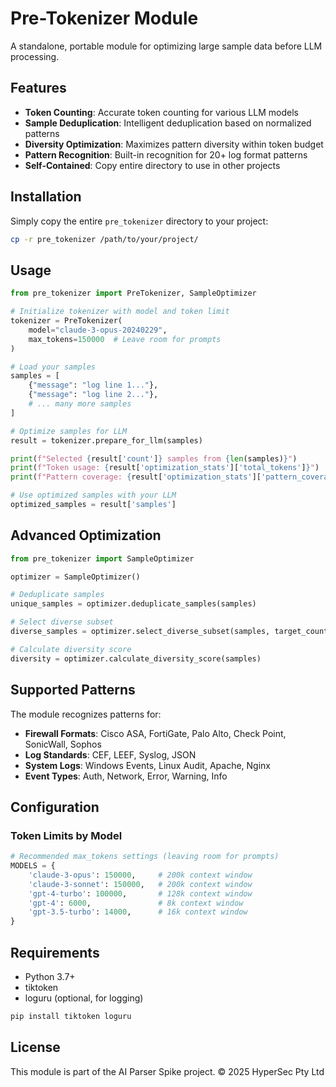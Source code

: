 # Pre-Tokenizer Module

A standalone, portable module for optimizing large sample data before LLM processing.

## Features

- **Token Counting**: Accurate token counting for various LLM models
- **Sample Deduplication**: Intelligent deduplication based on normalized patterns
- **Diversity Optimization**: Maximizes pattern diversity within token budget
- **Pattern Recognition**: Built-in recognition for 20+ log format patterns
- **Self-Contained**: Copy entire directory to use in other projects

## Installation

Simply copy the entire `pre_tokenizer` directory to your project:

```bash
cp -r pre_tokenizer /path/to/your/project/
```

## Usage

```python
from pre_tokenizer import PreTokenizer, SampleOptimizer

# Initialize tokenizer with model and token limit
tokenizer = PreTokenizer(
    model="claude-3-opus-20240229",
    max_tokens=150000  # Leave room for prompts
)

# Load your samples
samples = [
    {"message": "log line 1..."},
    {"message": "log line 2..."},
    # ... many more samples
]

# Optimize samples for LLM
result = tokenizer.prepare_for_llm(samples)

print(f"Selected {result['count']} samples from {len(samples)}")
print(f"Token usage: {result['optimization_stats']['total_tokens']}")
print(f"Pattern coverage: {result['optimization_stats']['pattern_coverage']}")

# Use optimized samples with your LLM
optimized_samples = result['samples']
```

## Advanced Optimization

```python
from pre_tokenizer import SampleOptimizer

optimizer = SampleOptimizer()

# Deduplicate samples
unique_samples = optimizer.deduplicate_samples(samples)

# Select diverse subset
diverse_samples = optimizer.select_diverse_subset(samples, target_count=100)

# Calculate diversity score
diversity = optimizer.calculate_diversity_score(samples)
```

## Supported Patterns

The module recognizes patterns for:

- **Firewall Formats**: Cisco ASA, FortiGate, Palo Alto, Check Point, SonicWall, Sophos
- **Log Standards**: CEF, LEEF, Syslog, JSON
- **System Logs**: Windows Events, Linux Audit, Apache, Nginx
- **Event Types**: Auth, Network, Error, Warning, Info

## Configuration

### Token Limits by Model

```python
# Recommended max_tokens settings (leaving room for prompts)
MODELS = {
    'claude-3-opus': 150000,     # 200k context window
    'claude-3-sonnet': 150000,   # 200k context window
    'gpt-4-turbo': 100000,       # 128k context window
    'gpt-4': 6000,               # 8k context window
    'gpt-3.5-turbo': 14000,      # 16k context window
}
```

## Requirements

- Python 3.7+
- tiktoken
- loguru (optional, for logging)

```bash
pip install tiktoken loguru
```

## License

This module is part of the AI Parser Spike project.
© 2025 HyperSec Pty Ltd
